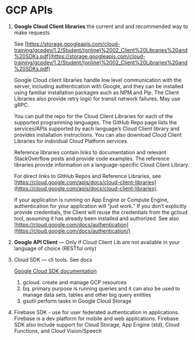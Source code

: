 # GCP APIs

1. **Google Cloud Client libraries** the current and and recommended way to make requests

    See [https://storage.googleapis.com/cloud-training/gcpdev/1.2/Student/(online)%2002_Client%20Libraries%20and%20SDKs.pdf](https://storage.googleapis.com/cloud-training/gcpdev/1.2/Student/(online)%2002_Client%20Libraries%20and%20SDKs.pdf)

    Google Cloud client libraries handle low level communication with the server, including authentication with Google, and they can be installed using familiar installation packages such as NPM and Pip. The Client Libraries also provide retry logic for transit network failures. May use gRPC. 

    You can pull the repo for the Cloud Client Libraries for each of the supported
    programming languages. The GitHub Repo page lists the services/APIs supported by
    each language’s Cloud Client library and provides installation instructions. You can
    also download Cloud Client Libraries for individual Cloud Platform services.

    Reference libraries contain links to documentation and relevant StackOverflow posts
    and provide code examples. The reference libraries provide information on a language-specific Cloud Client Library.

    For direct links to GitHub Repos and Reference Libraries, see
    [https://cloud.google.com/apis/docs/cloud-client-libraries](https://cloud.google.com/apis/docs/cloud-client-libraries).

    If your application is running on App Engine or Compute Engine, authentication for your application will “just work.” If you don’t explicitly provide credentials, the Client will reuse the
    credentials from the gcloud tool, assuming it has already been installed and
    authorized. See also [https://cloud.google.com/docs/authentication](https://cloud.google.com/docs/authentication/)

2. **Google API Client** — Only if Cloud Client Lib are not available in your language of choice (RESTful only)
3. Cloud SDK — cli tools. See docs  

    [Google Cloud SDK documentation](https://cloud.google.com/sdk/docs/)

    1. gcloud. create and manage GCP resources
    2. bq.  primary purpose is running queries and it can also be used to manage data sets, tables and other big query entities
    3. gsutil  perform tasks in Google Cloud Storage
4. Firebase SDK - use for user federated authentication in applications. Firebase is a dev platform for mobile and web applications. Firebase SDK also include support for Cloud Storage, App Engine (std), Cloud Functions, and Cloud Vision/Speech